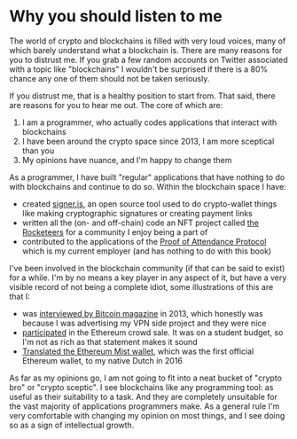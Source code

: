 # Why you should listen to me

The world of crypto and blockchains is filled with very loud voices, many of which barely understand what a blockchain is. There are many reasons for you to distrust me. If you grab a few random accounts on Twitter associated with a topic like "blockchains" I wouldn't be surprised if there is a 80% chance any one of them should not be taken seriously.

If you distrust me, that is a healthy position to start from. That said, there are reasons for you to hear me out. The core of which are:

1. I am a programmer, who actually codes applications that interact with blockchains
2. I have been around the crypto space since 2013, I am more sceptical than you
3. My opinions have nuance, and I'm happy to change them

As a programmer, I have built "regular" applications that have nothing to do with blockchains and continue to do so. Within the blockchain space I have:

- created [signer.is](https://signer.is/), an open source tool used to do crypto-wallet things like making cryptographic signatures or creating payment links
- written all the (on- and off-chain) code an NFT project called [the Rocketeers](https://rocketeer.fans/) for a community I enjoy being a part of
- contributed to the applications of the [Proof of Attendance Protocol](https://poap.xyz/) which is my current employer (and has nothing to do with this book)

I've been involved in the blockchain community (if that can be said to exist) for a while. I'm by no means a key player in any aspect of it, but have a very visible record of not being a complete idiot, some illustrations of this are that I:

- was [interviewed by Bitcoin magazine](https://bitcoinmagazine.com/culture/an-interview-with-mentor-palokaj-of-bluevpn-1374705552) in 2013, which honestly was because I was advertising my VPN side project and they were nice
- [participated](https://app.poap.xyz/token/2331056) in the Ethereum crowd sale. It was on a student budget, so I'm not as rich as that statement makes it sound
- [Translated the Ethereum Mist wallet](https://github.com/ethereum/mist/pull/618), which was the first official Ethereum wallet, to my native Dutch in 2016

As far as my opinions go, I am not going to fit into a neat bucket of "crypto bro" or "crypto sceptic". I see blockchains like any programming tool: as useful as their suitability to a task. And they are completely unsuitable for the vast majority of applications programmers make. As a general rule I'm very comfortable with changing my opinion on most things, and I see doing so as a sign of intellectual growth.
